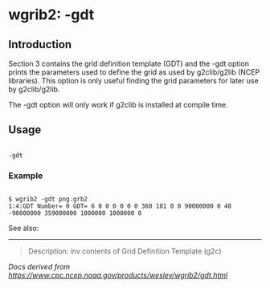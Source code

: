 # wgrib2: -gdt

## Introduction

Section 3 contains the grid definition template (GDT)
and the -gdt option prints the
parameters used to define the grid as
used by g2clib/g2lib (NCEP libraries). This option is
only useful finding the grid parameters for later use
by g2clib/g2lib.

The -gdt option will only
work if g2clib is installed at compile time.

## Usage

```

-gdt

```

### Example

```

$ wgrib2 -gdt png.grb2
1:4:GDT Number= 0 GDT= 6 0 0 0 0 0 0 360 181 0 0 90000000 0 48 -90000000 359000000 1000000 1000000 0

```

See also:

---

> Description: inv contents of Grid Definition Template (g2c)

_Docs derived from <https://www.cpc.ncep.noaa.gov/products/wesley/wgrib2/gdt.html>_
